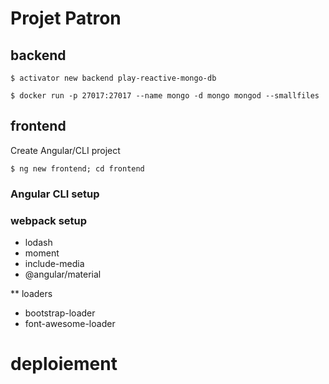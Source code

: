 # Projet Patron


## backend

```
$ activator new backend play-reactive-mongo-db
```

```
$ docker run -p 27017:27017 --name mongo -d mongo mongod --smallfiles
```

## frontend

Create Angular/CLI project

```
$ ng new frontend; cd frontend
```

### Angular CLI setup

### webpack setup

* lodash  
* moment  
* include-media
* @angular/material

** loaders
* bootstrap-loader
* font-awesome-loader

# deploiement



